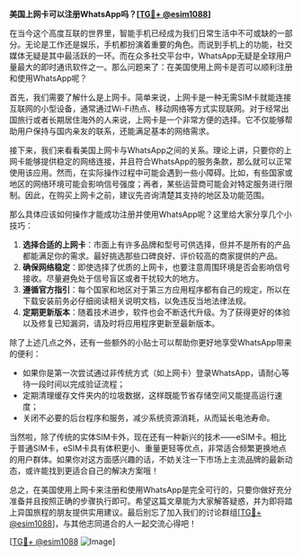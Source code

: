 **美国上网卡可以注册WhatsApp吗？[[TG💪+ @esim1088](https://t.me/s/esim1088)]**

在当今这个高度互联的世界里，智能手机已经成为我们日常生活中不可或缺的一部分。无论是工作还是娱乐，手机都扮演着重要的角色。而说到手机上的功能，社交媒体无疑是其中最活跃的一环。而在众多社交平台中，WhatsApp无疑是全球用户量最大的即时通讯软件之一。那么问题来了：在美国使用上网卡是否可以顺利注册和使用WhatsApp呢？

首先，我们需要了解什么是上网卡。简单来说，上网卡是一种无需SIM卡就能连接互联网的小型设备，通常通过Wi-Fi热点、移动网络等方式实现联网。对于经常出国旅行或者长期居住海外的人来说，上网卡是一个非常方便的选择。它不仅能够帮助用户保持与国内亲友的联系，还能满足基本的网络需求。

接下来，我们来看看美国上网卡与WhatsApp之间的关系。理论上讲，只要你的上网卡能够提供稳定的网络连接，并且符合WhatsApp的服务条款，那么就可以正常使用该应用。然而，在实际操作过程中可能会遇到一些小障碍。比如，有些国家或地区的网络环境可能会影响信号强度；再者，某些运营商可能会对特定服务进行限制。因此，在购买上网卡之前，建议先咨询清楚其支持的地区及功能范围。

那么具体应该如何操作才能成功注册并使用WhatsApp呢？这里给大家分享几个小技巧：
1. **选择合适的上网卡**：市面上有许多品牌和型号可供选择，但并不是所有的产品都能满足你的需求。最好挑选那些口碑良好、评价较高的商家提供的产品。
2. **确保网络稳定**：即使选择了优质的上网卡，也要注意周围环境是否会影响信号接收。尽量避免处于信号盲区或者干扰较大的地方。
3. **遵循官方指引**：每个国家和地区对于第三方应用程序都有自己的规定，所以在下载安装前务必仔细阅读相关说明文档，以免违反当地法律法规。
4. **定期更新版本**：随着技术进步，软件也会不断迭代升级。为了获得更好的体验以及修复已知漏洞，请及时将应用程序更新至最新版本。

除了上述几点之外，还有一些额外的小贴士可以帮助你更好地享受WhatsApp带来的便利：
- 如果你是第一次尝试通过非传统方式（如上网卡）登录WhatsApp，请耐心等待一段时间以完成验证流程；
- 定期清理缓存文件夹内的垃圾数据，这样既能节省存储空间又能提高运行速度；
- 关闭不必要的后台程序和服务，减少系统资源消耗，从而延长电池寿命。

当然啦，除了传统的实体SIM卡外，现在还有一种新兴的技术——eSIM卡。相比于普通SIM卡，eSIM卡具有体积更小、重量更轻等优点，非常适合频繁更换地点的用户群体。如果你对这方面感兴趣的话，不妨关注一下市场上主流品牌的最新动态，或许能找到更适合自己的解决方案哦！

总之，在美国使用上网卡来注册和使用WhatsApp是完全可行的，只要你做好充分准备并且按照正确的步骤执行即可。希望这篇文章能为大家解答疑惑，并为即将踏上异国旅程的朋友提供实用建议。最后别忘了加入我们的讨论群组[[TG💪+ @esim1088](https://t.me/s/esim1088)]，与其他志同道合的人一起交流心得吧！

[[TG💪+ @esim1088](https://t.me/s/esim1088) ![Image](https://i.postimg.cc/4NQfJmqS/Snipaste-2025-05-13-00-14-12.png)]